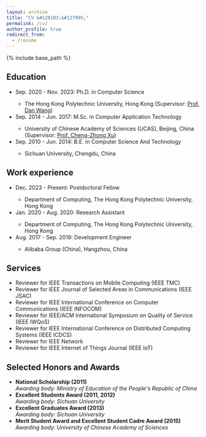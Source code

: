 ```yaml
---
layout: archive
title: "CV &#128103;&#127995;"
permalink: /cv/
author_profile: true
redirect_from:
  - /resume
---
```



{% include base_path %}
<p align = "justify"> 
<h2>Education</h2>
<ul>
<li>Sep. 2020 - Nov. 2023: Ph.D. in Computer Science</li>
  <ul>
  <li>The Hong Kong Polytechnic University, Hong Kong (Supervisor: <a href="https://www4.comp.polyu.edu.hk/~csdwang/" target="_blank" rel="noopener noreferrer">Prof. Dan Wang</a>) </li>
  </ul>
<li>Sep. 2014 - Jun. 2017: M.Sc. in Computer Application Technology</li>
  <ul>
  <li>University of Chinese Academy of Sciences (UCAS), Beijing, China (Supervisor: <a href="https://www.fst.um.edu.mo/personal/czxu/" target="_blank" rel="noopener noreferrer">Prof. Cheng-Zhong Xu</a>) </li>
  </ul>
<li>Sep. 2010 - Jun. 2014: B.E. in Computer Science And Technology</li>
  <ul>
  <li>Sichuan University, Chengdu, China </li>
  </ul>
</ul>

<h2>Work experience</h2>
<ul>
<li>Dec. 2023 - Present: Postdoctoral Fellow</li>
  <ul>
  <li>Department of Computing, The Hong Kong Polytechnic University, Hong Kong</li>
  </ul>

<li>Jan. 2020 - Aug. 2020: Research Assistant</li>
  <ul>
  <li>Department of Computing, The Hong Kong Polytechnic University, Hong Kong </li>
  </ul>

<li>Aug. 2017 - Sep. 2019: Development Engineer</li>
  <ul>
  <li>Alibaba Group (China), Hangzhou, China</li>
  </ul>
</ul>

<h2>Services</h2>
<ul>
<li>Reviewer for IEEE Transactions on Mobile Computing (IEEE TMC)</li>
<li>Reviewer for IEEE Journal of Selected Areas in Communications (IEEE JSAC)</li>
<li>Reviewer for IEEE International Conference on Computer Communications (IEEE INFOCOM)</li>
<li>Reviewer for IEEE/ACM International Symposium on Quality of Service (IEEE IWQoS)</li>
<li>Reviewer for IEEE International Conference on Distributed Computing Systems (IEEE ICDCS)</li>
<li>Reviewer for IEEE Network</li>
<li>Reviewer for IEEE Internet of Things Journal (IEEE IoT)</li>
</ul>

<h2>Selected Honors and Awards</h2>
<ul>
<li><strong>National Scholarship (2011)</strong></li>
  <i>Awarding body: Ministry of Education of the People's Republic of China</i>
<li><strong>Excellent Students Award (2011, 2012)</strong></li>
  <i>Awarding body: Sichuan University</i>
<li><strong>Excellent Graduates Award (2013)</strong></li>
  <i>Awarding body: Sichuan University</i>
<li><strong>Merit Student Award and Excellent Student Cadre Award (2015)</strong></li>
  <i>Awarding body: University of Chinese Academy of Sciences</i>
</ul>
</p>
